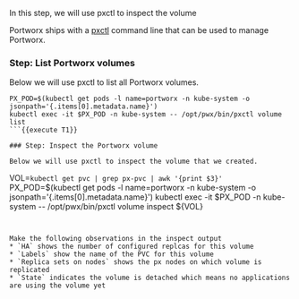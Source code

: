 In this step, we will use pxctl to inspect the volume

Portworx ships with a [pxctl](https://docs.portworx.com/control/status.html) command line that can be used to manage Portworx.

### Step: List Portworx volumes

Below we will use pxctl to list all Portworx volumes.
```
PX_POD=$(kubectl get pods -l name=portworx -n kube-system -o jsonpath='{.items[0].metadata.name}')
kubectl exec -it $PX_POD -n kube-system -- /opt/pwx/bin/pxctl volume list
```{{execute T1}}

### Step: Inspect the Portworx volume

Below we will use pxctl to inspect the volume that we created.
```
VOL=`kubectl get pvc | grep px-pvc | awk '{print $3}'`
PX_POD=$(kubectl get pods -l name=portworx -n kube-system -o jsonpath='{.items[0].metadata.name}')
kubectl exec -it $PX_POD -n kube-system -- /opt/pwx/bin/pxctl volume inspect ${VOL}
```{{execute T1}}


Make the following observations in the inspect output
* `HA` shows the number of configured replcas for this volume
* `Labels` show the name of the PVC for this volume
* `Replica sets on nodes` shows the px nodes on which volume is replicated
* `State` indicates the volume is detached which means no applications are using the volume yet
